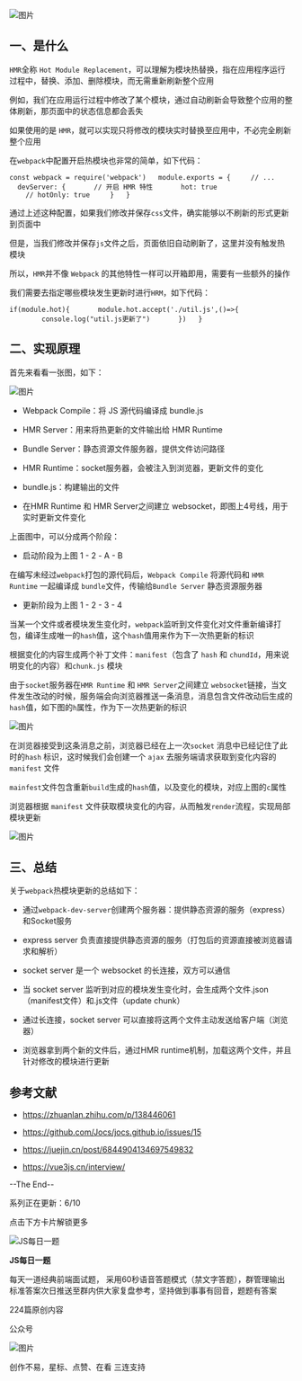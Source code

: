 ![图片](https://mmbiz.qpic.cn/mmbiz_png/gH31uF9VIibQOqf8ia3haGPMK3tUKmlS8ZDs6yib4n2FtHCbmL8HjG4e0uMjiaMsYvMTIcH7jZo6uTJPOvs9G7zGXw/640?wx_fmt=png&tp=webp&wxfrom=5&wx_lazy=1&wx_co=1)

## 一、是什么

`HMR`全称 `Hot Module Replacement`，可以理解为模块热替换，指在应用程序运行过程中，替换、添加、删除模块，而无需重新刷新整个应用

例如，我们在应用运行过程中修改了某个模块，通过自动刷新会导致整个应用的整体刷新，那页面中的状态信息都会丢失

如果使用的是 `HMR`，就可以实现只将修改的模块实时替换至应用中，不必完全刷新整个应用

在`webpack`中配置开启热模块也非常的简单，如下代码：

`const webpack = require('webpack')  
module.exports = {  
  // ...  
  devServer: {  
    // 开启 HMR 特性  
    hot: true  
    // hotOnly: true  
  }  
}  
`

通过上述这种配置，如果我们修改并保存`css`文件，确实能够以不刷新的形式更新到页面中

但是，当我们修改并保存`js`文件之后，页面依旧自动刷新了，这里并没有触发热模块

所以，`HMR`并不像 `Webpack` 的其他特性一样可以开箱即用，需要有一些额外的操作

我们需要去指定哪些模块发生更新时进行`HRM`，如下代码：

`if(module.hot){  
    module.hot.accept('./util.js',()=>{  
        console.log("util.js更新了")  
    })  
}  
`

## 二、实现原理

首先来看看一张图，如下：

![图片](https://mmbiz.qpic.cn/mmbiz_png/gH31uF9VIibQOqf8ia3haGPMK3tUKmlS8ZSDlXjGKdOot13ekiciclzG9vBEev0y6odaMWaQJn2dpr3GnjKDQOBRCw/640?wx_fmt=png&tp=webp&wxfrom=5&wx_lazy=1&wx_co=1)

-   Webpack Compile：将 JS 源代码编译成 bundle.js
    
-   HMR Server：用来将热更新的文件输出给 HMR Runtime
    
-   Bundle Server：静态资源文件服务器，提供文件访问路径
    
-   HMR Runtime：socket服务器，会被注入到浏览器，更新文件的变化
    
-   bundle.js：构建输出的文件
    
-   在HMR Runtime 和 HMR Server之间建立 websocket，即图上4号线，用于实时更新文件变化
    

上面图中，可以分成两个阶段：

-   启动阶段为上图 1 - 2 - A - B
    

在编写未经过`webpack`打包的源代码后，`Webpack Compile` 将源代码和 `HMR Runtime` 一起编译成 `bundle`文件，传输给`Bundle Server` 静态资源服务器

-   更新阶段为上图 1 - 2 - 3 - 4
    

当某一个文件或者模块发生变化时，`webpack`监听到文件变化对文件重新编译打包，编译生成唯一的`hash`值，这个`hash`值用来作为下一次热更新的标识

根据变化的内容生成两个补丁文件：`manifest`（包含了 `hash` 和 `chundId`，用来说明变化的内容）和`chunk.js` 模块

由于`socket`服务器在`HMR Runtime` 和 `HMR Server`之间建立 `websocket`链接，当文件发生改动的时候，服务端会向浏览器推送一条消息，消息包含文件改动后生成的`hash`值，如下图的`h`属性，作为下一次热更新的标识

![图片](https://mmbiz.qpic.cn/mmbiz_png/gH31uF9VIibQOqf8ia3haGPMK3tUKmlS8ZYexoqQRWgnNdRIyRW4mNCtK3s2cvQcERQzBpMOu1uXxuCe4Pia8ZEicw/640?wx_fmt=png&tp=webp&wxfrom=5&wx_lazy=1&wx_co=1)

在浏览器接受到这条消息之前，浏览器已经在上一次`socket` 消息中已经记住了此时的`hash` 标识，这时候我们会创建一个 `ajax` 去服务端请求获取到变化内容的 `manifest` 文件

`mainfest`文件包含重新`build`生成的`hash`值，以及变化的模块，对应上图的`c`属性

浏览器根据 `manifest` 文件获取模块变化的内容，从而触发`render`流程，实现局部模块更新

![图片](https://mmbiz.qpic.cn/mmbiz_png/gH31uF9VIibQOqf8ia3haGPMK3tUKmlS8ZZwaZ6UuIaopRicvmLlicyRYqUFzRV1ca8KygK0lkM7Ediaeich7vd8ndaw/640?wx_fmt=png&tp=webp&wxfrom=5&wx_lazy=1&wx_co=1)

## 三、总结

关于`webpack`热模块更新的总结如下：

-   通过`webpack-dev-server`创建两个服务器：提供静态资源的服务（express）和Socket服务
    
-   express server 负责直接提供静态资源的服务（打包后的资源直接被浏览器请求和解析）
    
-   socket server 是一个 websocket 的长连接，双方可以通信
    
-   当 socket server 监听到对应的模块发生变化时，会生成两个文件.json（manifest文件）和.js文件（update chunk）
    
-   通过长连接，socket server 可以直接将这两个文件主动发送给客户端（浏览器）
    
-   浏览器拿到两个新的文件后，通过HMR runtime机制，加载这两个文件，并且针对修改的模块进行更新
    

## 参考文献

-   https://zhuanlan.zhihu.com/p/138446061
    
-   https://github.com/Jocs/jocs.github.io/issues/15
    
-   https://juejin.cn/post/6844904134697549832
    
-   https://vue3js.cn/interview/
    

--The End--

系列正在更新：6/10

点击下方卡片解锁更多

![JS每日一题](http://mmbiz.qpic.cn/mmbiz_png/gH31uF9VIibR1zyictLmupbzrdsFTbiamzNlMsjqhtT5GCIu6WmqOUaHFdSDWvTpU5pRpe56YKqELdiaZxmSt3fEUA/0?wx_fmt=png)

**JS每日一题**

每天一道经典前端面试题， 采用60秒语音答题模式（禁文字答题），群管理输出标准答案次日推送至群内供大家复盘参考，坚持做到事事有回音，题题有答案

224篇原创内容

公众号

![图片](https://mmbiz.qpic.cn/mmbiz_png/gH31uF9VIibQlhvwgjwXCquTYgmE9M3TksGiaJIIiaDbgSQM2pbB3PiaCd2JVrlbClPMaBGe5ftUXibjByKBMybHzrw/640?wx_fmt=png&tp=webp&wxfrom=5&wx_lazy=1&wx_co=1)

创作不易，星标、点赞、在看 三连支持